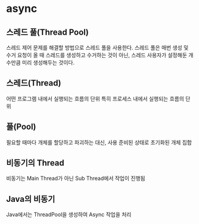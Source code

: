 # async

## 스레드 풀(Thread Pool)
스레드 제어 문제를 해결할 방법으로 스레드 풀을 사용한다. 스레드 풀은 매번 생성 및 수거 요청이 올 때 스레드를 생성하고 수거하는 것이 아닌, 스레드 사용자가 설정해둔 개수만큼 미리 생성해두는 것이다.

## 스레드(Thread)
어떤 프로그램 내에서 실행되는 흐름의 단위
특히 프로세스 내에서 실행되는 흐름의 단위

## 풀(Pool)
필요할 때마다 개체를 할당하고 파괴하는 대신, 사용 준비된 상태로 초기화된 개체 집합

## 비동기의 Thread
비동기는 Main Thread가 아닌 Sub Thread에서 작업이 진행됨

## Java의 비동기
Java에서는 ThreadPool을 생성하여 Async 작업을 처리
